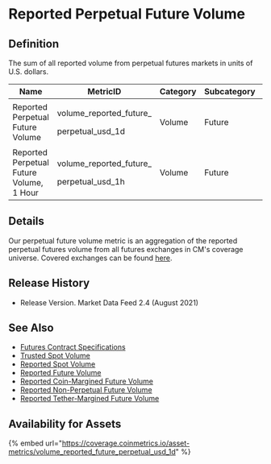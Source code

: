 # Reported Perpetual Future Volume

## Definition

The sum of all reported volume from perpetual futures markets in units of U.S. dollars.[\
](https://docs.coinmetrics.io/asset-metrics/volume/volume\_reported\_future\_coin\_margined\_usd\_1d)

| Name                                     | MetricID                                              | Category | Subcategory | Type | Unit | Interval |
| ---------------------------------------- | ----------------------------------------------------- | -------- | ----------- | ---- | ---- | -------- |
| Reported Perpetual Future Volume         | <p>volume_reported_future_</p><p>perpetual_usd_1d</p> | Volume   | Future      | Sum  | USD  | 1d       |
| Reported Perpetual Future Volume, 1 Hour | <p>volume_reported_future_</p><p>perpetual_usd_1h</p> | Volume   | Future      | Sum  | USD  | 1h       |

## Details

Our perpetual future volume metric is an aggregation of the reported perpetual futures volume from all futures exchanges in CM's coverage universe.  Covered exchanges can be found [here](../../exchanges/all-exchanges.md).

## Release History

* Release Version. Market Data Feed 2.4 (August 2021)&#x20;

## See Also

* [Futures Contract Specifications](../../market-data-timeseries/market-metadata.md)
* [Trusted Spot Volume](volume\_trusted\_spot\_usd\_1d.md)
* [Reported Spot Volume](volume\_reported\_spot\_usd\_1d.md)
* [Reported Future Volume](volume\_reported\_future\_usd\_1d.md)
* [Reported Coin-Margined Future Volume](volume\_reported\_future\_coin\_margined\_usd\_1d.md)
* [Reported Non-Perpetual Future Volume](volume\_reported\_future\_nonperpetual\_usd\_1d.md)
* [Reported Tether-Margined Future Volume](volume\_reported\_future\_tether\_margined\_usd\_1d.md)

## Availability for Assets

{% embed url="https://coverage.coinmetrics.io/asset-metrics/volume_reported_future_perpetual_usd_1d" %}
